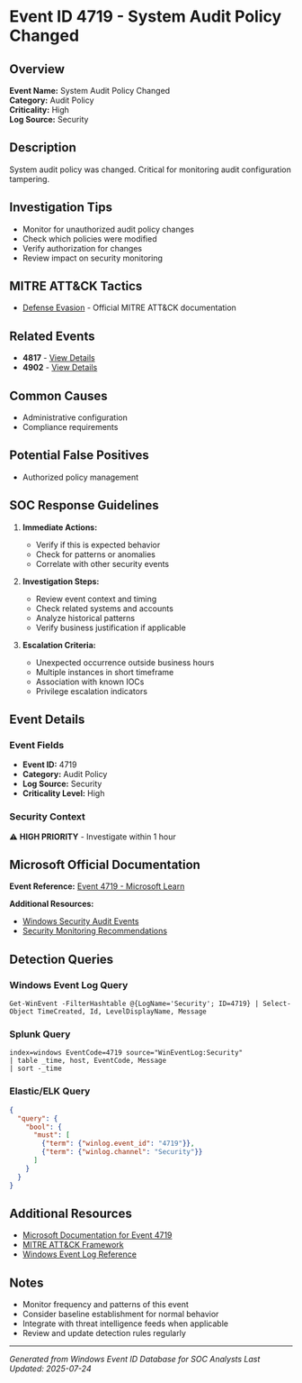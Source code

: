 # Event ID 4719 - System Audit Policy Changed

## Overview
**Event Name:** System Audit Policy Changed  
**Category:** Audit Policy  
**Criticality:** High  
**Log Source:** Security  

## Description
System audit policy was changed. Critical for monitoring audit configuration tampering.

## Investigation Tips
- Monitor for unauthorized audit policy changes
- Check which policies were modified
- Verify authorization for changes
- Review impact on security monitoring

## MITRE ATT&CK Tactics
- [Defense Evasion](https://attack.mitre.org/tactics/TA0005/) - Official MITRE ATT&CK documentation

## Related Events
- **4817** - [View Details](4817.md)
- **4902** - [View Details](4902.md)

## Common Causes
- Administrative configuration
- Compliance requirements

## Potential False Positives
- Authorized policy management

## SOC Response Guidelines
1. **Immediate Actions:**
   - Verify if this is expected behavior
   - Check for patterns or anomalies
   - Correlate with other security events

2. **Investigation Steps:**
   - Review event context and timing
   - Check related systems and accounts
   - Analyze historical patterns
   - Verify business justification if applicable

3. **Escalation Criteria:**
   - Unexpected occurrence outside business hours
   - Multiple instances in short timeframe
   - Association with known IOCs
   - Privilege escalation indicators

## Event Details

### Event Fields
- **Event ID:** 4719
- **Category:** Audit Policy
- **Log Source:** Security
- **Criticality Level:** High

### Security Context
⚠️ **HIGH PRIORITY** - Investigate within 1 hour

## Microsoft Official Documentation
**Event Reference:** [Event 4719 - Microsoft Learn](https://learn.microsoft.com/en-us/previous-versions/windows/it-pro/windows-10/security/threat-protection/auditing/event-4719)

**Additional Resources:**
- [Windows Security Audit Events](https://learn.microsoft.com/en-us/windows/security/threat-protection/auditing/audit-events)
- [Security Monitoring Recommendations](https://learn.microsoft.com/en-us/windows-server/identity/ad-ds/plan/appendix-l--events-to-monitor)

## Detection Queries

### Windows Event Log Query
```
Get-WinEvent -FilterHashtable @{LogName='Security'; ID=4719} | Select-Object TimeCreated, Id, LevelDisplayName, Message
```

### Splunk Query
```spl
index=windows EventCode=4719 source="WinEventLog:Security"
| table _time, host, EventCode, Message
| sort -_time
```

### Elastic/ELK Query
```json
{
  "query": {
    "bool": {
      "must": [
        {"term": {"winlog.event_id": "4719"}},
        {"term": {"winlog.channel": "Security"}}
      ]
    }
  }
}
```

## Additional Resources
- [Microsoft Documentation for Event 4719](https://docs.microsoft.com/en-us/windows/security/threat-protection/auditing/event-4719)
- [MITRE ATT&CK Framework](https://attack.mitre.org/)
- [Windows Event Log Reference](https://docs.microsoft.com/en-us/windows/win32/eventlog/event-logging)

## Notes
- Monitor frequency and patterns of this event
- Consider baseline establishment for normal behavior
- Integrate with threat intelligence feeds when applicable
- Review and update detection rules regularly

---
*Generated from Windows Event ID Database for SOC Analysts*
*Last Updated: 2025-07-24*